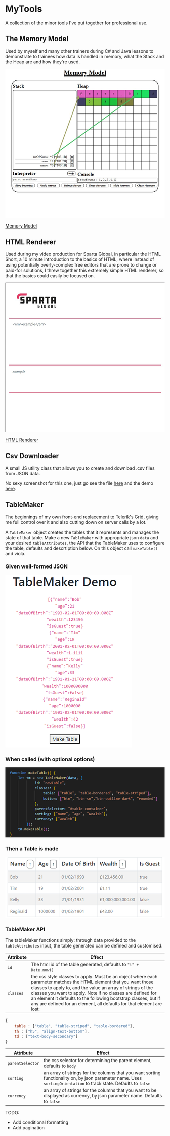 # MyTools
A collection of the minor tools I've put together for professional use.

## The Memory Model
Used by myself and many other trainers during C# and Java lessons to demonstrate to trainees how data is handled in memory, what the Stack and the Heap are and how they're used.

![Memory Model](./Screenshots/Memory_Model.jpg)

[Memory Model](./Memory_Model)

## HTML Renderer
Used during my video production for Sparta Global, in particular the HTML Short, a 10 minute introduction to the basics of HTML, where instead of using potentially overly-complex free editors that are prone to change or paid-for solutions, I threw together this extremely simple HTML renderer, so that the basics could easily be focused on.

![HTML Renderer](./Screenshots/HTML_Renderer.jpg)

[HTML Renderer](./HTML_Renderer)

## Csv Downloader
A small JS utility class that allows you to create and download .csv files from JSON data.

No sexy screenshot for this one, just go see the file [here](./CsvDownloader/CsvDownloader.js) and the demo [here](./CsvDownloader/Demo.html).

## TableMaker

The beginnings of my own front-end replacement to Telerik's Grid, giving me full control over it and also cutting down on server calls by a lot.

A `TableMaker` object creates the tables that it represents and manages the state of that table. Make a new `TableMaker` with appropriate json `data` and your desired `tableAttributes`, the API that the TableMaker uses to configure the table, defaults and descrtiption below. On this object call `makeTable()` and violá.

### Given well-formed JSON
![TableMakerDemo](./Screenshots/TableMakerInitial.png)

### When called (with optional options)
![TableMakerCode](./Screenshots/TableMakerUsage.png)

### Then a Table is made
![TableMakerResult](/Screenshots/TableMakerDemoResult.png)

### TableMaker API
The tableMaker functions simply: through data provided to the `tableAttributes` input, the table generated can be defined and customised.

| **Attribute** | **Effect** |
| --- | --- |
| `id` | The html id of the table generated, defaults to `"t" + Date.now()` |
| `classes` | the css style classes to apply. Must be an object where each parameter matches the HTML element that you want those classes to apply to, and the value an array of strings of the classes you want to apply. Note if no classes are defined for an element it defaults to the following bootstrap classes, but if any are defined for an element, all defaults for that element are lost:  |
```js 
{
    table : ["table", "table-striped", "table-bordered"],
    th : ["h5", "align-text-bottom"],
    td : ["text-body-secondary"]
}
```
| **Attribute** | **Effect** |
| --- | --- |
| `parentSelector` | the css selector for determining the parent element, defaults to `body` |
| `sorting` | an array of strings for the columns that you want sorting functionality on, by json parameter name. Uses `sortingOrientation` to track state. Defaults to `false` |
|  `currency` | an array of strings for the columns that you want to be displayed as currency, by json parameter name. Defaults to `false`|


TODO:
- Add conditional formatting
- Add pagination